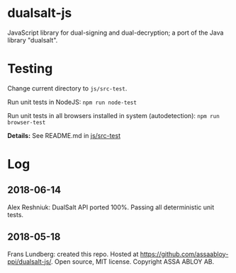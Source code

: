 dualsalt-js
===========

JavaScript library for dual-signing and dual-decryption; a port of the Java library "dualsalt".

Testing
=======

Change current directory to `js/src-test`.

Run unit tests in NodeJS: ```npm run node-test```

Run unit tests in all browsers installed in system (autodetection):
```npm run browser-test```


__Details:__ See README.md in [js/src-test](js/src-test)

Log
====

2018-06-14
-------------

Alex Reshniuk:
DualSalt API ported 100%. 
Passing all deterministic unit tests.


2018-05-18
-------------

Frans Lundberg: created this repo. 
Hosted at https://github.com/assaabloy-ppi/dualsalt-js/.
Open source, MIT license. Copyright ASSA ABLOY AB.

